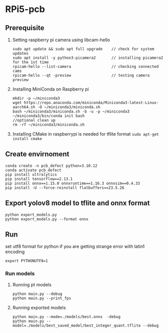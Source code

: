 # RPi5-pcb
## Prerequisite
1. Setting raspberry pi camera using libcam-hello
    ```
    sudo apt update && sudo apt full upgrade    // check for system updates
    sudo apt install -y python3-picamera2       // installing picamera2 for the 1st time
    rpicam-hello --list-camera                  // checking connected cams
    rpicam-hello --qt -preview                  // testing camera preview
    ```
2. Installing MiniConda on Raspberry pi 
    ```
    mkdir -p ~/miniconda3
    wget https://repo.anaconda.com/miniconda/Miniconda3-latest-Linux-aarch64.sh -O ~/miniconda3/miniconda.sh
    bash ~/miniconda3/miniconda.sh -b -u -p ~/miniconda3
    ~/miniconda3/bin/conda init bash
    //optional clean up
    rm -rf ~/miniconda3/miniconda.sh
    ```
3. Installing CMake in raspberrypi is needed for tflite format
    `sudo apt-get install cmake`  
## Create envirnoment
```
conda create -n pcb_defect python=3.10.12
conda activate pcb_defect
pip install ultralytics
pip install tensorflow==2.13.1
pip install onnx==1.15.0 onnxruntime==1.16.3 onnxsim==0.4.33
pip install -U --force-reinstall flatbuffers==23.5.26
```

## Export yolov8 model to tflite and onnx format
```
python export_models.py
python export_models.py --format onnx
```

## Run
set utf8 format for python if you are getting strange error with latin1 encoding
```
export PYTHONUTF8=1 
```
### Run models
1. Running pt models
    ```
    python main.py --debug
    python main.py --print_fps
    ```
2. Running exported models
    ```
    python main.py --mode=./models/best.onnx  -debug
    python main.py --model=./models/best_saved_model/best_integer_quant.tflite --debug
    ```